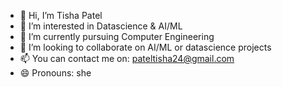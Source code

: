 - 👋 Hi, I’m Tisha Patel
- 👀 I’m interested in Datascience & AI/ML
- 🌱 I’m currently pursuing Computer Engineering
- 💞️ I’m looking to collaborate on AI/ML or datascience projects
- 📫 You can contact me on: pateltisha24@gmail.com
- 😄 Pronouns: she

<!---
pateltisha24/pateltisha24 is a ✨ special ✨ repository because its `README.md` (this file) appears on your GitHub profile.
You can click the Preview link to take a look at your changes.
--->
